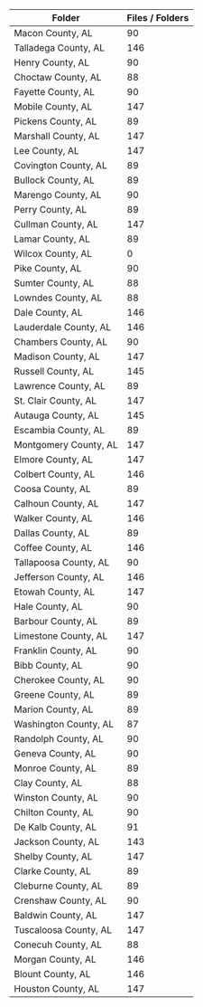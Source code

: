 | Folder                |   Files / Folders |
|-----------------------|-------------------|
| Macon County, AL      |                90 |
| Talladega County, AL  |               146 |
| Henry County, AL      |                90 |
| Choctaw County, AL    |                88 |
| Fayette County, AL    |                90 |
| Mobile County, AL     |               147 |
| Pickens County, AL    |                89 |
| Marshall County, AL   |               147 |
| Lee County, AL        |               147 |
| Covington County, AL  |                89 |
| Bullock County, AL    |                89 |
| Marengo County, AL    |                90 |
| Perry County, AL      |                89 |
| Cullman County, AL    |               147 |
| Lamar County, AL      |                89 |
| Wilcox County, AL     |                 0 |
| Pike County, AL       |                90 |
| Sumter County, AL     |                88 |
| Lowndes County, AL    |                88 |
| Dale County, AL       |               146 |
| Lauderdale County, AL |               146 |
| Chambers County, AL   |                90 |
| Madison County, AL    |               147 |
| Russell County, AL    |               145 |
| Lawrence County, AL   |                89 |
| St. Clair County, AL  |               147 |
| Autauga County, AL    |               145 |
| Escambia County, AL   |                89 |
| Montgomery County, AL |               147 |
| Elmore County, AL     |               147 |
| Colbert County, AL    |               146 |
| Coosa County, AL      |                89 |
| Calhoun County, AL    |               147 |
| Walker County, AL     |               146 |
| Dallas County, AL     |                89 |
| Coffee County, AL     |               146 |
| Tallapoosa County, AL |                90 |
| Jefferson County, AL  |               146 |
| Etowah County, AL     |               147 |
| Hale County, AL       |                90 |
| Barbour County, AL    |                89 |
| Limestone County, AL  |               147 |
| Franklin County, AL   |                90 |
| Bibb County, AL       |                90 |
| Cherokee County, AL   |                90 |
| Greene County, AL     |                89 |
| Marion County, AL     |                89 |
| Washington County, AL |                87 |
| Randolph County, AL   |                90 |
| Geneva County, AL     |                90 |
| Monroe County, AL     |                89 |
| Clay County, AL       |                88 |
| Winston County, AL    |                90 |
| Chilton County, AL    |                90 |
| De Kalb County, AL    |                91 |
| Jackson County, AL    |               143 |
| Shelby County, AL     |               147 |
| Clarke County, AL     |                89 |
| Cleburne County, AL   |                89 |
| Crenshaw County, AL   |                90 |
| Baldwin County, AL    |               147 |
| Tuscaloosa County, AL |               147 |
| Conecuh County, AL    |                88 |
| Morgan County, AL     |               146 |
| Blount County, AL     |               146 |
| Houston County, AL    |               147 |